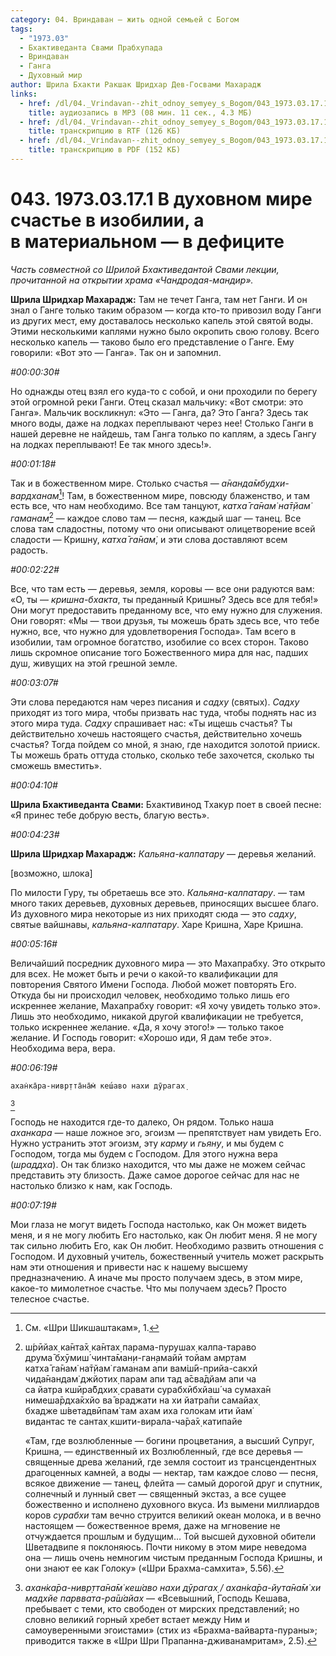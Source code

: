 ```yaml
---
category: 04. Вриндаван — жить одной семьей с Богом
tags:
  - "1973.03"
  - Бхактиведанта Свами Прабхупада
  - Вриндаван
  - Ганга
  - Духовный мир
author: Шрила Бхакти Ракшак Шридхар Дев-Госвами Махарадж
links:
  - href: /dl/04._Vrindavan--zhit_odnoy_semyey_s_Bogom/043_1973.03.17.1_SridharMj_V_duhovnom_mire_schastye_v_izobilii_a_v_materialnom_v_deficiite.mp3
    title: аудиозапись в MP3 (08 мин. 11 сек., 4.3 МБ)
  - href: /dl/04._Vrindavan--zhit_odnoy_semyey_s_Bogom/043_1973.03.17.1_SridharMj_V_duhovnom_mire_schastye_v_izobilii_a_v_materialnom_v_deficiite.rtf
    title: транскрипцию в RTF (126 КБ)
  - href: /dl/04._Vrindavan--zhit_odnoy_semyey_s_Bogom/043_1973.03.17.1_SridharMj_V_duhovnom_mire_schastye_v_izobilii_a_v_materialnom_v_deficiite.pdf
    title: транскрипцию в PDF (152 КБ)
---
```


# 043. 1973.03.17.1 В духовном мире счастье в изобилии, а в материальном — в дефиците

*Часть совместной со Шрилой Бхактиведантой Свами лекции, прочитанной на открытии храма «Чандродая-мандир».*

**Шрила Шридхар Махарадж:** Там не течет Ганга, там нет Ганги. И он знал о Ганге только таким образом — когда кто-то привозил воду Ганги из других мест, ему доставалось несколько капель этой святой воды. Этими несколькими каплями нужно было окропить свою голову. Всего несколько капель — таково было его представление о Ганге. Ему говорили: «Вот это — Ганга». Так он и запомнил.

*#00:00:30#*

Но однажды отец взял его куда-то с собой, и они проходили по берегу этой огромной реки Ганги. Отец сказал мальчику: «Вот смотри: это Ганга». Мальчик воскликнул: «Это — Ганга, да? Это Ганга? Здесь так много воды, даже на лодках переплывают через нее! Столько Ганги в нашей деревне не найдешь, там Ганга только по каплям, а здесь Гангу на лодках переплывают! Ее так много здесь!».

*#00:01:18#*

Так и в божественном мире. Столько счастья — *а̄нанда̄мбудхи-вардханам̇*[^_ftn1]! Там, в божественном мире, повсюду блаженство, и там есть все, что нам необходимо. Все там танцуют, *катха̄ га̄нам̇ на̄т̣йам̇ гаманам*[^_ftn2] — каждое слово там — песня, каждый шаг — танец. Все слова там сладостны, потому что они описывают олицетворение всей сладости — Кришну, *катха̄ га̄нам̇*, и эти слова доставляют всем радость.

*#00:02:22#*

Все, что там есть — деревья, земля, коровы — все они радуются вам: «О, ты — *кришна-бхакта*, ты преданный Кришны? Здесь все для тебя!» Они могут предоставить преданному все, что ему нужно для служения. Они говорят: «Мы — твои друзья, ты можешь брать здесь все, что тебе нужно, все, что нужно для удовлетворения Господа». Там всего в изобилии, там огромное богатство, изобилие со всех сторон. Таково лишь скромное описание того Божественного мира для нас, падших душ, живущих на этой грешной земле.

*#00:03:07#*

Эти слова передаются нам через писания и *садху* (святых). *Садху* приходят из того мира, чтобы призвать нас туда, чтобы поднять нас из этого мира туда. *Садху* спрашивает нас: «Ты ищешь счастья? Ты действительно хочешь настоящего счастья, действительно хочешь счастья? Тогда пойдем со мной, я знаю, где находится золотой прииск. Ты можешь брать оттуда столько, сколько тебе захочется, сколько ты сможешь вместить».

*#00:04:10#*

**Шрила Бхактиведанта Свами:** Бхактивинод Тхакур поет в своей песне: «Я принес тебе добрую весть, благую весть».

*#00:04:23#*

**Шрила Шридхар Махарадж:** *Кальяна-калпатару* — деревья желаний.

[возможно, шлока]

По милости Гуру, ты обретаешь все это. *Кальяна-калпатару*. — там много таких деревьев, духовных деревьев, приносящих высшее благо. Из духовного мира некоторые из них приходят сюда — это *садху*, святые вайшнавы, *кальяна-калпатару*. Харе Кришна, Харе Кришна.

*#00:05:16#*

Величайший посредник духовного мира — это Махапрабху. Это открыто для всех. Не может быть и речи о какой-то квалификации для повторения Святого Имени Господа. Любой может повторять Его. Откуда бы ни происходил человек, необходимо только лишь его искреннее желание, Махапрабху говорит: «Я хочу увидеть только это». Лишь это необходимо, никакой другой квалификации не требуется, только искреннее желание. «Да, я хочу этого!» — только такое желание. И Господь говорит: «Хорошо иди, Я дам тебе это». Необходима вера, вера.

*#00:06:19#*

    ахан̇ка̄ра-нивр̣тта̄на̄м̇ кеш́аво нахи дӯрагах̣
[^_ftn3]

Господь не находится где-то далеко, Он рядом. Только наша *аханкара* — наше ложное эго, эгоизм — препятствует нам увидеть Его. Нужно устранить этот эгоизм, эту *карму* и *гьяну*, и мы будем с Господом, тогда мы будем с Господом. Для этого нужна вера (*шраддха*). Он так близко находится, что мы даже не можем сейчас представить эту близость. Даже самое дорогое сейчас для нас не настолько близко к нам, как Господь.

*#00:07:19#*

Мои глаза не могут видеть Господа настолько, как Он может видеть меня, и я не могу любить Его настолько, как Он любит меня. Я не могу так сильно любить Его, как Он любит. Необходимо развить отношения с Господом. И духовный учитель, божественный учитель может раскрыть нам эти отношения и привести нас к нашему высшему предназначению. А иначе мы просто получаем здесь, в этом мире, какое-то мимолетное счастье. Что мы получаем здесь? Просто телесное счастье.



[^_ftn1]: См. «Шри Шикшаштакам», 1.

[^_ftn2]: ш́рӣйах̣ ка̄нта̄х̣ ка̄нтах̣ парама-пурушах̣ калпа-тараво\
    друма̄ бхӯмиш́ чинта̄ман̣и-ган̣амайӣ тойам амр̣там\
    катха̄ га̄нам̇ на̄т̣йам̇ гаманам апи вам̇ш́ӣ-прийа-сакхӣ\
    чида̄нандам̇ джйотих̣ парам апи тад а̄сва̄дйам апи ча\
    са йатра кшӣра̄бдхих̣ сравати сурабхӣбхйаш́ ча сумаха̄н\
    нимеша̄рдха̄кхйо ва̄ враджати на хи йатра̄пи самайах̣\
    бхадже ш́ветадвӣпам̇ там ахам иха голокам ити йам̇\
    видантас те сантах̣ кшити-вирала-ча̄ра̄х̣ катипайе

    «Там, где возлюбленные — богини процветания, а высший Супруг, Кришна, — единственный их Возлюбленный, где все деревья — священные древа желаний, где земля состоит из трансцендентных драгоценных камней, а воды — нектар, там каждое слово — песня, всякое движение — танец, флейта — самый дорогой друг и спутник, солнечный и лунный свет — священный экстаз, а все сущее божественно и исполнено духовного вкуса. Из вымени миллиардов коров *сурабхи* там вечно струится великий океан молока, и в вечно настоящем — божественное время, даже на мгновение не отчуждается прошлым и будущим… Той высшей духовной обители Шветадвипе я поклоняюсь. Почти никому в этом мире неведома она — лишь очень немногим чистым преданным Господа Кришны, и они знают ее как Голоку» («Шри Брахма-самхита», 5.56).

[^_ftn3]: *ахан̇ка̄ра-нивр̣тта̄на̄м̇ кеш́аво нахи дӯрагах̣ / ахан̇ка̄ра-йута̄на̄м̇ хи мадхйе парввата-ра̄ш́айах* — «Всевышний, Господь Кешава, пребывает с теми, кто свободен от мирских представлений; но словно великий горный хребет встает между Ним и самоуверенными эгоистами» (стих из «Брахма-вайварта-пураны»; приводится также в «Шри Шри Прапанна-дживанамритам», 2.5).

